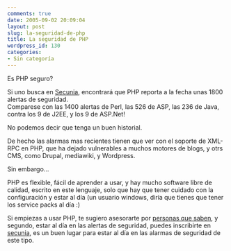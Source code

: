 ```yaml
---
comments: true
date: 2005-09-02 20:09:04
layout: post
slug: la-seguridad-de-php
title: La seguridad de PHP
wordpress_id: 130
categories:
- Sin categoría
---
```


Es PHP seguro?

Si uno busca en [Secunia](http://www.secunia.com/), encontrará que PHP reporta a la fecha unas 1800 alertas de seguridad.  
Comparese con las 1400 alertas de Perl, las 526 de ASP, las 236 de Java, contra los 9 de J2EE, y los 9 de ASP.Net!

No podemos decir que tenga un buen historial.

De hecho las alarmas mas recientes tienen que ver con el soporte de XML-RPC en PHP, que ha dejado vulnerables a muchos motores de blogs, y otrs CMS, como Drupal, mediawiki, y Wordpress.

Sin embargo...

PHP es flexible, fácil de aprender a usar, y hay mucho software libre de calidad, escrito en este lenguaje, solo que hay que tener cuidado con la configuración y estar al día (un usuario windows, diría que tienes que tener los service packs al día :)

Si empiezas a usar PHP, te sugiero asesorarte por [personas que saben](http://php.apsique.com/), y segundo, estar al día en las alertas de seguridad, puedes inscribirte en [secunia](http://secunia.com/secunia_security_advisories/), es un buen lugar para estar al día en las alarmas de seguridad de este tipo.




  





